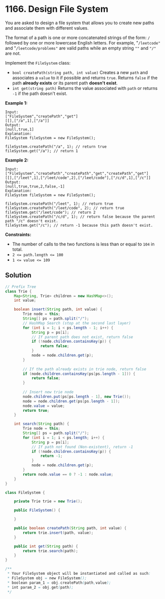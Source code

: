 # 1166. Design File System

You are asked to design a file system that allows you to create new paths and associate them with different values.

The format of a path is one or more concatenated strings of the form: `/` followed by one or more lowercase English letters. For example, "`/leetcode"` and "`/leetcode/problems"` are valid paths while an empty string `""` and `"/"` are not.

Implement the `FileSystem` class:

- `bool createPath(string path, int value)` Creates a new `path` and associates a `value` to it if possible and returns `true`. Returns `false` if the path **already exists** or its parent path **doesn't exist**.
- `int get(string path)` Returns the value associated with `path` or returns `-1` if the path doesn't exist.

 

**Example 1:**

```
Input: 
["FileSystem","createPath","get"]
[[],["/a",1],["/a"]]
Output: 
[null,true,1]
Explanation: 
FileSystem fileSystem = new FileSystem();

fileSystem.createPath("/a", 1); // return true
fileSystem.get("/a"); // return 1
```

**Example 2:**

```
Input: 
["FileSystem","createPath","createPath","get","createPath","get"]
[[],["/leet",1],["/leet/code",2],["/leet/code"],["/c/d",1],["/c"]]
Output: 
[null,true,true,2,false,-1]
Explanation: 
FileSystem fileSystem = new FileSystem();

fileSystem.createPath("/leet", 1); // return true
fileSystem.createPath("/leet/code", 2); // return true
fileSystem.get("/leet/code"); // return 2
fileSystem.createPath("/c/d", 1); // return false because the parent path "/c" doesn't exist.
fileSystem.get("/c"); // return -1 because this path doesn't exist.
```

 

**Constraints:**

- The number of calls to the two functions is less than or equal to `104` in total.
- `2 <= path.length <= 100`
- `1 <= value <= 109`



## Solution

```java
// Prefix Tree
class Trie {
    Map<String, Trie> children = new HashMap<>();
    int value;

    boolean insert(String path, int value) {
        Trie node = this;
        String[] ps = path.split("/");
        // HashMap Search (stop at the second last layer)
        for (int i = 1; i < ps.length - 1; i++) {
            String p = ps[i];
            // If parent path does not exist, return false
            if (!node.children.containsKey(p)) {
                return false;
            }
            node = node.children.get(p);
        }
        
        // If the path already exists in trie node, return false
        if (node.children.containsKey(ps[ps.length - 1])) {
            return false;
        }
        
        // Insert new trie node
        node.children.put(ps[ps.length - 1], new Trie());
        node = node.children.get(ps[ps.length - 1]);
        node.value = value;
        return true;
    }

    int search(String path) {
        Trie node = this;
        String[] ps = path.split("/");
        for (int i = 1; i < ps.length; i++) {
            String p = ps[i];
            // If path not found (Non-existent), return -1
            if (!node.children.containsKey(p)) {
                return -1;
            }
            node = node.children.get(p);
        }
        return node.value == 0 ? -1 : node.value;
    }
}

class FileSystem {

    private Trie trie = new Trie();

    public FileSystem() {

    }

    public boolean createPath(String path, int value) {
        return trie.insert(path, value);
    }

    public int get(String path) {
        return trie.search(path);
    }
}

/**
 * Your FileSystem object will be instantiated and called as such:
 * FileSystem obj = new FileSystem();
 * boolean param_1 = obj.createPath(path,value);
 * int param_2 = obj.get(path);
 */
```

